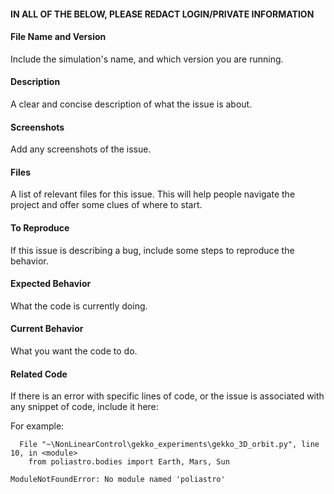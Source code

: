 #### IN ALL OF THE BELOW, PLEASE REDACT LOGIN/PRIVATE INFORMATION

#### File Name and Version
Include the simulation's name, and which version you are running.

#### Description
A clear and concise description of what the issue is about.

#### Screenshots
Add any screenshots of the issue.

#### Files
A list of relevant files for this issue. This will help people navigate the project and offer some clues of where to start.

#### To Reproduce
If this issue is describing a bug, include some steps to reproduce the behavior.

#### Expected Behavior
What the code is currently doing.

#### Current Behavior
What you want the code to do.

#### Related Code
If there is an error with specific lines of code, or the issue is associated with any snippet of code, include it here:

For example:
```
  File "~\NonLinearControl\gekko_experiments\gekko_3D_orbit.py", line 10, in <module>
    from poliastro.bodies import Earth, Mars, Sun

ModuleNotFoundError: No module named 'poliastro'
```
